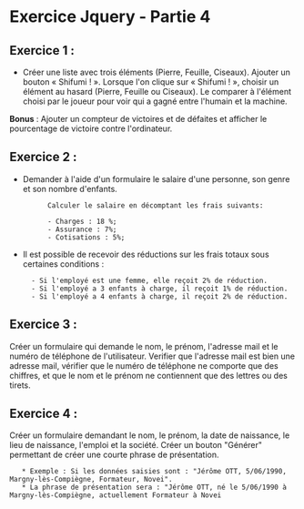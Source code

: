# Exercice Jquery - Partie 4

## Exercice 1 :

* Créer une liste avec trois éléments (Pierre, Feuille, Ciseaux). Ajouter un bouton « Shifumi ! ». Lorsque l'on clique sur « Shifumi ! », choisir un élément au hasard (Pierre, Feuille ou Ciseaux). Le comparer à l'élément choisi par le joueur pour voir qui a gagné entre l'humain et la machine.

**Bonus** : Ajouter un compteur de victoires et de défaites et afficher le pourcentage de victoire contre l'ordinateur.

## Exercice 2 :

* Demander à l'aide d'un formulaire le salaire d'une personne, son genre et son nombre d'enfants.

            Calculer le salaire en décomptant les frais suivants:
            
            - Charges : 18 %;
            - Assurance : 7%;
            - Cotisations : 5%;

* Il est possible de recevoir des réductions sur les frais totaux sous certaines conditions :

        - Si l'employé est une femme, elle reçoit 2% de réduction.
        - Si l'employé a 3 enfants à charge, il reçoit 1% de réduction.
        - Si l'employé a 4 enfants à charge, il reçoit 2% de réduction.

## Exercice 3 :

Créer un formulaire qui demande le nom, le prénom, l'adresse mail et le numéro de téléphone de l'utilisateur.
Verifier que l'adresse mail est bien une adresse mail, vérifier que le numéro de téléphone ne comporte que des chiffres, et que le nom et le prénom ne contiennent que des lettres ou des tirets.

## Exercice 4 :

Créer un formulaire demandant le nom, le prénom, la date de naissance, le lieu de naissance, l'emploi et la société.
Créer un bouton "Générer" permettant de créer une courte phrase de présentation.

       * Exemple : Si les données saisies sont : "Jérôme OTT, 5/06/1990, Margny-lès-Compiègne, Formateur, Novei". 
       * La phrase de présentation sera : "Jérôme OTT, né le 5/06/1990 à Margny-lès-Compiègne, actuellement Formateur à Novei
